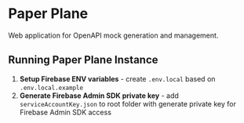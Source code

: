 # Paper Plane
Web application for OpenAPI mock generation and management.


## Running Paper Plane Instance

1. **Setup Firebase ENV variables** - create `.env.local` based on `.env.local.example`
2. **Generate Firebase Admin SDK private key** - add `serviceAccountKey.json` to root folder with generate private key for Firebase Admin SDK access

